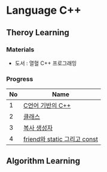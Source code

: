 # Language C++

## Theroy Learning
### Materials
- 도서 : 열혈 C++ 프로그래밍

### Progress
| No | Name |
| :--- | ---- | 
| 1    | [C언어 기반의 C++](https://github.com/JYKai/Cpp/tree/main/Theory/1_about_c%2B%2B) |
| 2    | [클래스](https://github.com/JYKai/Cpp/tree/main/Theory/2_class) |
| 3    | [복사 생성자](https://github.com/JYKai/Cpp/tree/main/Theory/3_copy_constructor) |
| 4    | [friend와 static 그리고 const](https://github.com/JYKai/Cpp/tree/main/Theory/4_friend_static_const) |

## Algorithm Learning